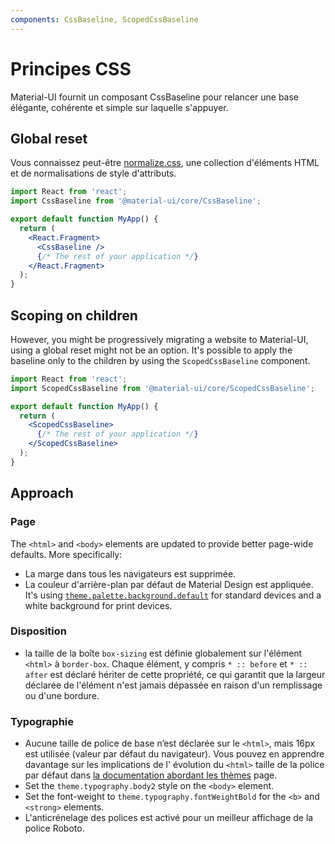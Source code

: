 ```yaml
---
components: CssBaseline, ScopedCssBaseline
---
```


# Principes CSS

<p class="description">Material-UI fournit un composant CssBaseline pour relancer une base élégante, cohérente et simple sur laquelle s'appuyer.</p>

## Global reset

Vous connaissez peut-être [normalize.css](https://github.com/necolas/normalize.css), une collection d'éléments HTML et de normalisations de style d'attributs.

```jsx
import React from 'react';
import CssBaseline from '@material-ui/core/CssBaseline';

export default function MyApp() {
  return (
    <React.Fragment>
      <CssBaseline />
      {/* The rest of your application */}
    </React.Fragment>
  );
}
```

## Scoping on children

However, you might be progressively migrating a website to Material-UI, using a global reset might not be an option. It's possible to apply the baseline only to the children by using the `ScopedCssBaseline` component.

```jsx
import React from 'react';
import ScopedCssBaseline from '@material-ui/core/ScopedCssBaseline';

export default function MyApp() {
  return (
    <ScopedCssBaseline>
      {/* The rest of your application */}
    </ScopedCssBaseline>
  );
}
```

## Approach

### Page

The `<html>` and `<body>` elements are updated to provide better page-wide defaults. More specifically:

- La marge dans tous les navigateurs est supprimée.
- La couleur d'arrière-plan par défaut de Material Design est appliquée. It's using [`theme.palette.background.default`](/customization/default-theme/?expand-path=$.palette.background) for standard devices and a white background for print devices.

### Disposition

- la taille de la boîte `box-sizing` est définie globalement sur l'élément `<html>` à `border-box`. Chaque élément, y compris `* :: before` et `* :: after` est déclaré hériter de cette propriété, ce qui garantit que la largeur déclarée de l'élément n'est jamais dépassée en raison d'un remplissage ou d'une bordure.

### Typographie

- Aucune taille de police de base n’est déclarée sur le `<html>`, mais 16px est utilisée (valeur par défaut du navigateur). Vous pouvez en apprendre davantage sur les implications de l' évolution du `<html>` taille de la police par défaut dans [la documentation abordant les thèmes](/customization/typography/#typography-html-font-size) page.
- Set the `theme.typography.body2` style on the `<body>` element.
- Set the font-weight to `theme.typography.fontWeightBold` for the `<b>` and `<strong>` elements.
- L'anticrénelage des polices est activé pour un meilleur affichage de la police Roboto.
